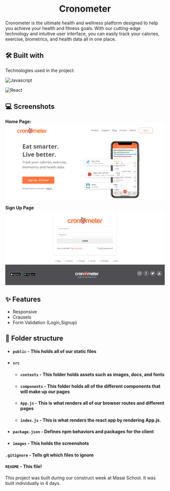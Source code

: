 
<h1 align="center" id="title">Cronometer</h1>
Cronometer is the ultimate health and wellness platform designed to help you achieve your health and fitness goals. With our cutting-edge technology and intuitive user interface, you can easily track your calories, exercise, biometrics, and health data all in one place.



## 🛠 Built with 

Technologies used in the project:

![Javascript](https://img.shields.io/badge/JavaScript-323330?style=for-the-badge&amp;logo=javascript&amp;logoColor=F7DF1E)

![React](https://img.shields.io/badge/React-20232A?style=for-the-badge&amp;logo=react&amp;logoColor=61DAFB)




## 💻 Screenshots

**Home Page:**
![Homepage](https://github.com/Dhanush-Saji/Cronometer-clone/blob/main/images/cronometer1.png)

**Sign Up Page**
![register](https://github.com/Dhanush-Saji/Cronometer-clone/blob/main/images/cronometer2.png)



## ✨ Features 

- Responsive
- Crausels
- Form Validation (Login,Signup)



##  📁 Folder structure
- #### `public` - This holds all of our static files
- #### `src`
    - #### `contexts` - This folder holds assets such as images, docs, and fonts
    - #### `components` - This folder holds all of the different components that will make up our pages
    - #### `App.js` - This is what renders all of our browser routes and different pages
    - #### `index.js` - This is what renders the react app by rendering App.js.
- #### `package.json` - Defines npm behaviors and packages for the client
- #### `images` - This holds the screenshots

#### `.gitignore` - Tells git which files to ignore
#### `README` - This file!





This project was built during our construct week at Masai School. It was built individually in 4 days.
       

